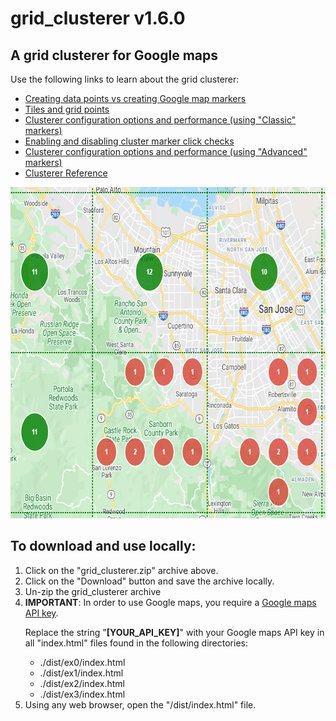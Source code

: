 # grid_clusterer v1.6.0
<h2>A grid clusterer for Google maps</h2>
<p>
  Use the following links to learn about the grid clusterer:
</p>
<ul>
  <li><a href="https://bdcoder2.github.io/grid_clusterer/ex1/index.html">Creating data points vs creating Google map markers</a></li>
  <li><a href="https://bdcoder2.github.io/grid_clusterer/ex0/index.html">Tiles and grid points</a></li>
  <li><a href="https://bdcoder2.github.io/grid_clusterer/ex2/index.html">Clusterer configuration options and performance (using &quot;Classic&quot; markers)</a></li>
  <li><a href="https://bdcoder2.github.io/grid_clusterer/ex3/index.html">Enabling and disabling cluster marker click checks</a></li>
  <li><a href="https://bdcoder2.github.io/grid_clusterer/ex4/index.html">Clusterer configuration options and performance (using &quot;Advanced&quot; markers)</a></li>
  <li><a href="https://bdcoder2.github.io/grid_clusterer/reference.html">Clusterer Reference</a></li>
</ul>
<p>
  <a href="https://bdcoder2.github.io/grid_clusterer/index.html"><img src="snapshot.jpg" height=530 width=703 title="Grid Clusterer"></a>
</p>
<h2>To download and use locally:</h1>
<ol>
  <li>Click on the &quot;grid_clusterer.zip&quot; archive above.</li>
  <li>Click on the &quot;Download&quot; button and save the archive locally.</li>
  <li>Un-zip the grid_clusterer archive</li>
  <li><b>IMPORTANT</b>: In order to use Google maps, you require a <a href="https://developers.google.com/maps/documentation/javascript/get-api-key">Google maps API key</a>.
    <p>Replace the string &quot;<b>[YOUR_API_KEY]</b>&quot; with your Google maps API key in all "index.html" files found in the following directories:</p>
    <ul>
      <li>./dist/ex0/index.html</li>
      <li>./dist/ex1/index.html</li>
      <li>./dist/ex2/index.html</li>
      <li>./dist/ex3/index.html</li>
    </ul>
  </li>
  <li>Using any web browser, open the &quot;/dist/index.html&quot; file.
</ol>

